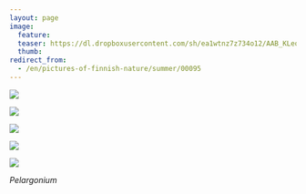 ```yaml
---
layout: page
image:
  feature:
  teaser: https://dl.dropboxusercontent.com/sh/ea1wtnz7z734o12/AAB_KLeq4gUAk3_RfNVsilzna/luontokuvat/kes%C3%A4/6/DS26009-245px.jpg
  thumb:
redirect_from:
  - /en/pictures-of-finnish-nature/summer/00095
---
```


[![](https://dl.dropboxusercontent.com/sh/ea1wtnz7z734o12/AAD4Z580wRFB0ZoHr4u0etdca/luontokuvat/kes%C3%A4/6/DS26001-800px.jpg)](https://dl.dropboxusercontent.com/sh/ea1wtnz7z734o12/AAA_ZQhzgCH8VzoIZhY4G5bHa/luontokuvat/kes%C3%A4/6/DS26001.jpg)

[![](https://dl.dropboxusercontent.com/sh/ea1wtnz7z734o12/AACRaWRC_zS11bcAohXLriGHa/luontokuvat/kes%C3%A4/6/DS26002-800px.jpg)](https://dl.dropboxusercontent.com/sh/ea1wtnz7z734o12/AAAsI9-fKIjvYeHjE2aBXJr0a/luontokuvat/kes%C3%A4/6/DS26002.jpg)

[![](https://dl.dropboxusercontent.com/sh/ea1wtnz7z734o12/AACJwOXfIZ3-fCYtd-5h0KEIa/luontokuvat/kes%C3%A4/6/DS26008-800px.jpg)](https://dl.dropboxusercontent.com/sh/ea1wtnz7z734o12/AADlP6PBUpB0zL1blWqwof73a/luontokuvat/kes%C3%A4/6/DS26008.jpg)

[![](https://dl.dropboxusercontent.com/sh/ea1wtnz7z734o12/AAB28pwRRVDp6UcEVeEeOjeoa/luontokuvat/kes%C3%A4/6/DS26009-800px.jpg)](https://dl.dropboxusercontent.com/sh/ea1wtnz7z734o12/AAA7WSff5yIeozcp-PUKprVGa/luontokuvat/kes%C3%A4/6/DS26009.jpg)

[![](https://dl.dropboxusercontent.com/sh/ea1wtnz7z734o12/AAB-3onaNh0ZZJhLFYkx-4XIa/luontokuvat/kes%C3%A4/6/DS26011-800px.jpg)](https://dl.dropboxusercontent.com/sh/ea1wtnz7z734o12/AABl_OfAPtVZprRx2DdAdbLga/luontokuvat/kes%C3%A4/6/DS26011.jpg)

*Pelargonium*
